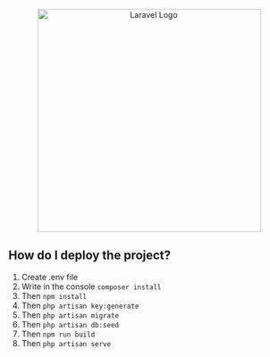 <p align="center"><a href="https://laravel.com" target="_blank"><img src="https://raw.githubusercontent.com/laravel/art/master/logo-lockup/5%20SVG/2%20CMYK/1%20Full%20Color/laravel-logolockup-cmyk-red.svg" width="400" alt="Laravel Logo"></a></p>

## How do I deploy the project?

1. Create .env file
2. Write in the console ```composer install```
3. Then ```npm install```
4. Then ```php artisan key:generate```
5. Then ```php artisan migrate```
6. Then ```php artisan db:seed```
7. Then ```npm run build```
8. Then ```php artisan serve```
